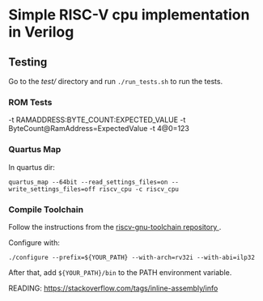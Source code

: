 # Simple RISC-V cpu implementation in Verilog

## Testing

Go to the *test/* directory and run `./run_tests.sh` to run the tests.

### ROM Tests

-t RAMADDRESS:BYTE_COUNT:EXPECTED_VALUE
-t ByteCount@RamAddress=ExpectedValue   -t 4@0=123

### Quartus Map

In quartus dir:

```
quartus_map --64bit --read_settings_files=on --write_settings_files=off riscv_cpu -c riscv_cpu
```

### Compile Toolchain

Follow the instructions from the [riscv-gnu-toolchain repository ](https://github.com/riscv/riscv-gnu-toolchain).

Configure with:
```
./configure --prefix=${YOUR_PATH} --with-arch=rv32i --with-abi=ilp32
```

After that, add `${YOUR_PATH}/bin` to the PATH environment variable.


READING:
https://stackoverflow.com/tags/inline-assembly/info


